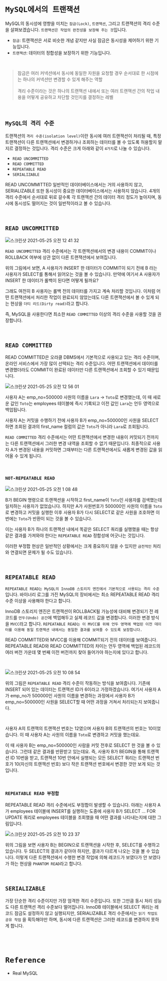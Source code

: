 # `MySQL에서의 트랜잭션`

MySQL의 동시성에 영향을 미치는 `잠금(Lock)`, `트랜잭션`, 그리고 트랜잭션의 격리 수준을 살펴보겠습니다. `트랜잭션은 작업의 완전성을 보장해 주는 것`입니다. 

- `잠금`: 트랜잭션은 서로 비슷한 개념 같지만 사실 잠금은 동시성을 제어하기 위한 기능입니다.
- `트랜잭션`: 데이터의 정합성을 보장하기 위한 기능입니다. 

<br>

> 잠금은 여러 커넥션에서 동시에 동일한 자원을 요청할 경우 순서대로 한 시점에는 하나의 커넥션만 변경할 수 있게 해주는 역할
> <br> <br>
> 격리 수준이라는 것은 하나의 트랜잭션 내에서 또는 여러 트랜잭션 간의 작업 내용을 어떻게 공유하고 차단할 것인지를 결정하는 레벨

<br>

## `MySQL의 격리 수준`

트랜잭션의 `격리 수준(isolation level)`이란 동시에 여러 트랜잭션이 처리될 때, 특정 트랜잭션이 다른 트랜잭션에서 변경하거나 조회하는 데이터를 볼 수 있도록 허용할지 말지르 결정하는 것입니다. 
격리 수준은 크게 아래와 같이 `4가지`로 나눌 수 있습니다.

- `READ UNCOMMITTED`
- `READ COMMITTED`
- `REPEATABLE READ`
- `SERIALIZABLE`

READ UNCOMMITTED 일반적인 데이터베이스에서는 거의 사용하지 않고, SERIALIZABLE 또한 동시성이 중요한 데이터베이스에서는 사용하지 않습니다. 4개의 격리 수준에서 순서대로 뒤로 갈수록 각 트랜잭션 간의 데이터 격리 정도가 높아지며,
동시에 동시성도 떨어지는 것이 일반적이라고 볼 수 있습니다. 

<br>

## `READ UNCOMMITTED`

![스크린샷 2021-05-25 오전 12 41 32](https://user-images.githubusercontent.com/45676906/119372146-f47e7300-bcf1-11eb-99b8-4c1f6dd96037.png)

`READ UNCOMMITTED` 격리 수준에서는 각 트랜잭션에서의 변경 내용이 COMMIT이나 ROLLBACK 여부에 상관 없이 다른 트랜잭션에서 보여집니다.

위의 그림에서 보면, A 사용자가 INSERT 한 데이터가 COMMIT이 되기 전에 B 라는 사용자가 SELECT를 통해서 읽어오는 것을 볼 수 있습니다. 만약에 여기서 A 사용자가 INSERT 한 데이터가 롤백이 된다면 어떻게 될까요? 

그래도 여전히 B 사용자는 롤백 전의 데이터를 가지고 계속 처리할 것입니다. 이처럼 어떤 트랜잭션에서 처리한 작업이 완료되지 않았는데도 다른 트랜잭션에서 볼 수 있게 되는 현상을 `더티 리드(Dirty read)`라고 합니다. 

즉, MySQL을 사용한다면 최소한 `READ COMMITTED` 이상의 격리 수준을 사용할 것을 권장합니다.

<br>

## `READ COMMITTED`

READ COMMITTED은 오라클 DBMS에서 기본적으로 사용되고 있는 격리 수준이며, 온라인 서비스에서 가장 많이 선택되는 격리 수준입니다. 
어떤 트랜잭션에서 데이터를 변경했더라도 COMMIT이 완료된 데이터만 다른 트랜잭션에서 조회할 수 있기 때문입니다.

![스크린샷 2021-05-25 오전 12 56 01](https://user-images.githubusercontent.com/45676906/119373965-fa755380-bcf3-11eb-87c5-d4449975d31e.png)

사용자 A는 emp_no=500000 사원의 이름을 `Lara` -> `Toto`로 변경했는데, 이 때 새로운 값인 `Toto`는 employees 테이블에 즉시 기록되고 이전 값인 `Lara`는 언두 영역으로 백업됩니다.

사용자 A는 커밋을 수행하기 전에 사용자 B가 emp_no=500000인 사원을 SELECT 하면 조회된 결과의 first_name 컬럼의 값은 `Toto`가 아니라 `Lara`로 조회됩니다. 

`READ COMMITTED` 격리 수준에서는 어떤 트랜잭션에서 변경한 내용이 커밋되기 전까지는 다른 트랜잭션에서 그러한 변경 내역을 조회할 수 없기 때문입니다.
최종적으로 사용자 A가 변경된 내용을 커밋하면 그때부터는 다른 트랜잭션에서도 새롭게 변경된 값을 읽어올 수 있게 됩니다. 

<br>

### `NOT-REPEATABLE READ`

![스크린샷 2021-05-25 오전 1 08 48](https://user-images.githubusercontent.com/45676906/119375425-c3a03d00-bcf5-11eb-9aa8-a70d537a0968.png)

B가 BEGIN 명령으로 트랜잭션을 시작하고 first_name이 `Toto`인 사용자를 검색했는데 일치하는 사용자가 없었습니다. 하지만 A가 사원번호가 500000인 사원의 이름을 `Toto`로 변경하고 커밋을 실행한 이후
사용자 B가 다시 SELECT로 같은 사원을 조호하면 이번에는 `Toto`가 반환이 되는 것을 볼 수 있습니다. 

이는 사용자 B가 하나의 트랜잭션 내에서 똑같은 SELECT 쿼리를 실행했을 때는 항상 같은 결과를 가져와야 한다는 `REPEATABLE READ` 정합성에 어긋나는 것입니다. 

이러한 부정합 현상은 일반적인 상황에서는 크게 중요하지 않을 수 있지만 `금전적인` 처리와 연결되면 문제가 될 수도 있습니다. 

<br>

## `REPEATABLE READ`

`REPEATABLE READ는 MySQL의 InnoDB 스토리지 엔진에서 기본적으로 사용되는 격리 수준`입니다. 바이너리 로그를 가진 MySQL의 장비에서는 최소 REPEATABLE READ 격리 수준 이상을 사용해야 한다고 합니다. 

InnoDB 스토리지 엔진은 트랜잭션이 ROLLBACK될 가능성에 대비해 변경되기 전 레코드를 `언두(Undo) 공간`에 백업해두고 실제 레코드 값을 변경합니다. 이러한 변경 방식을 `MVCC`라고 합니다.
`REPEATABLE READ는 이 MVCC를 위해 언두 영역에 백업된 이전 데이터를 이용해 동일 트랜잭션 내에서는 동일한 결과를 보여줄 수 있도록 보장합니다.`

READ COMMITTED와 MVCC를 이용해 COMMIT되기 전의 데이터를 보여줍니다. REPEATABLE READ와 READ COMMITTED의 차이는 언두 영역에 백업된 레코드의 여러 버전 가운데 몇 번째 이전 버전까지 찾아 들어가야 하는지에 있다고 합니다.

<br>

![스크린샷 2021-05-25 오전 10 08 54](https://user-images.githubusercontent.com/45676906/119424845-371b6c00-bd41-11eb-98fe-d8c99e185485.png)

위의 그림은 `REPEATABLE READ` 격리 수준이 작동하는 방식을 보여줍니다. 기존에 INSERT 되어 있는 데이터는 트랜잭션 ID가 6이라고 가정하겠습니다. 
여기서 사용자 A가 emp_no가 500000인 사원의 이름을 변경하는 과정에서 사용자 B가 emp_no=500000인 사원을 SELECT할 때 어떤 과정을 거쳐서 처리되는지 보여줍니다.

<br>


사용자 A의 트랜잭의 트랜잭션 번호는 12였으며 사용자 B의 트랜잭션의 번호는 10이었습니다. 이 때 사용자 A는 사원의 이름을 `Toto`로 변경하고 커밋을 했는데요.

이 때 사용자 B는 emp_no=500000인 사람을 커밋 전후로 SELECT 한 것을 볼 수 있습니다. 그런데 같은 결과를 반환받고 있는데요. 즉, 사용자 B가 BEGIN을 통해 트랜잭션 ID 10번을 받고, 트랜잭션 10번 안에서 실행되는 모든
SELECT 쿼리는 트랜잭션 번호가 10(자신의 트랜잭션 번호) 보다 작은 트랜잭션 번호에서 변경한 것만 보게 되는 것입니다.

<br>

### `REPEATABLE READ 부정합`

REPEATABLE READ 격리 수준에서도 부정합이 발생할 수 있습니다. 아래는 사용자 A가 employees 테이블에 INSERT를 실행하는 도중에 사용자 B가 SELECT ... FOR UPDATE 쿼리로 employees 테이블을 조회했을 때 어떤 결과를 나타내는지에 대한 그림입니다.

![스크린샷 2021-05-25 오전 10 23 37](https://user-images.githubusercontent.com/45676906/119425959-456a8780-bd43-11eb-8f98-bb4efcfa2921.png)

위의 그림을 보면 사용자 B는 BEGIN으로 트랜잭션을 시작한 후, SELECT를 수행하고 있습니다. 두 SELECT의 결과가 같아야 하지만, 결과가 다르게 나오는 것을 볼 수 있습니다. 
이렇게 다른 트랜잭션에서 수행한 변경 작업에 의해 레코드가 보였다가 안 보였다가 하는 현상을 `PHANTOM READ`라고 합니다.

<br>

## `SERIALIZABLE`

가장 단순한 격리 수준이지만 가장 엄격한 격리 수준입니다. 또한 그만큼 동시 처리 성능도 다른 트랜잭션 격리 수준보다 떨어집니다. 
InnoDB 테이블에서 SELECT 쿼리는 레코드 잠금도 설정하지 않고 실행되지만, SERIALIZABLE 격리 수준에서는 `읽기 작업도 공유 작업` 을 획득해야만 하며, 동시에 다른 트랜잭션은 그러한 레코드를 변경하지 못하게 합니다.

<br> <br>

# `Reference`

- Real MySQL